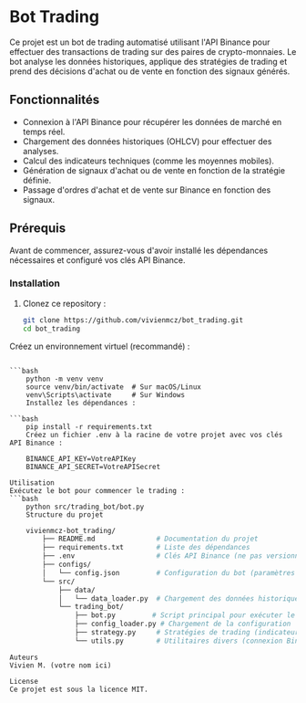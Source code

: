 # Bot Trading

Ce projet est un bot de trading automatisé utilisant l'API Binance pour effectuer des transactions de trading sur des paires de crypto-monnaies. Le bot analyse les données historiques, applique des stratégies de trading et prend des décisions d'achat ou de vente en fonction des signaux générés.

## Fonctionnalités

- Connexion à l'API Binance pour récupérer les données de marché en temps réel.
- Chargement des données historiques (OHLCV) pour effectuer des analyses.
- Calcul des indicateurs techniques (comme les moyennes mobiles).
- Génération de signaux d'achat ou de vente en fonction de la stratégie définie.
- Passage d'ordres d'achat et de vente sur Binance en fonction des signaux.

## Prérequis

Avant de commencer, assurez-vous d'avoir installé les dépendances nécessaires et configuré vos clés API Binance.

### Installation

1. Clonez ce repository :
   ```bash
   git clone https://github.com/vivienmcz/bot_trading.git
   cd bot_trading
Créez un environnement virtuel (recommandé) :
```

```bash
    python -m venv venv
    source venv/bin/activate  # Sur macOS/Linux
    venv\Scripts\activate     # Sur Windows
    Installez les dépendances :

```bash
    pip install -r requirements.txt
    Créez un fichier .env à la racine de votre projet avec vos clés API Binance :

    BINANCE_API_KEY=VotreAPIKey
    BINANCE_API_SECRET=VotreAPISecret

Utilisation
Exécutez le bot pour commencer le trading :
```bash
    python src/trading_bot/bot.py
    Structure du projet
```

```bash
    vivienmcz-bot_trading/
        ├── README.md               # Documentation du projet
        ├── requirements.txt        # Liste des dépendances
        ├── .env                    # Clés API Binance (ne pas versionner)
        ├── configs/
        │   └── config.json         # Configuration du bot (paramètres de trading)
        └── src/
            ├── data/
            │   └── data_loader.py  # Chargement des données historiques
            └── trading_bot/
                ├── bot.py         # Script principal pour exécuter le bot
                ├── config_loader.py # Chargement de la configuration
                ├── strategy.py     # Stratégies de trading (indicateurs, signaux)
                └── utils.py        # Utilitaires divers (connexion Binance, etc.)
```

    Auteurs
    Vivien M. (votre nom ici)

    License
    Ce projet est sous la licence MIT.